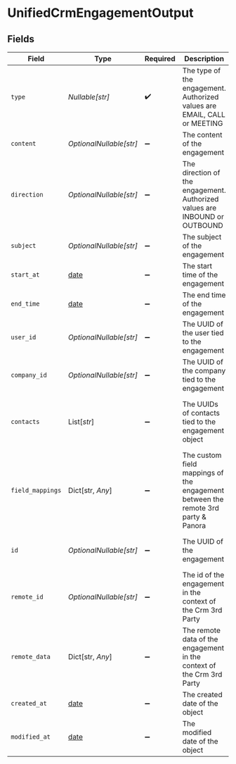# UnifiedCrmEngagementOutput


## Fields

| Field                                                                             | Type                                                                              | Required                                                                          | Description                                                                       | Example                                                                           |
| --------------------------------------------------------------------------------- | --------------------------------------------------------------------------------- | --------------------------------------------------------------------------------- | --------------------------------------------------------------------------------- | --------------------------------------------------------------------------------- |
| `type`                                                                            | *Nullable[str]*                                                                   | :heavy_check_mark:                                                                | The type of the engagement. Authorized values are EMAIL, CALL or MEETING          | MEETING                                                                           |
| `content`                                                                         | *OptionalNullable[str]*                                                           | :heavy_minus_sign:                                                                | The content of the engagement                                                     | Meeting call with CTO                                                             |
| `direction`                                                                       | *OptionalNullable[str]*                                                           | :heavy_minus_sign:                                                                | The direction of the engagement. Authorized values are INBOUND or OUTBOUND        | INBOUND                                                                           |
| `subject`                                                                         | *OptionalNullable[str]*                                                           | :heavy_minus_sign:                                                                | The subject of the engagement                                                     | Technical features planning                                                       |
| `start_at`                                                                        | [date](https://docs.python.org/3/library/datetime.html#date-objects)              | :heavy_minus_sign:                                                                | The start time of the engagement                                                  | 2024-10-01T12:00:00Z                                                              |
| `end_time`                                                                        | [date](https://docs.python.org/3/library/datetime.html#date-objects)              | :heavy_minus_sign:                                                                | The end time of the engagement                                                    | 2024-10-01T22:00:00Z                                                              |
| `user_id`                                                                         | *OptionalNullable[str]*                                                           | :heavy_minus_sign:                                                                | The UUID of the user tied to the engagement                                       | 801f9ede-c698-4e66-a7fc-48d19eebaa4f                                              |
| `company_id`                                                                      | *OptionalNullable[str]*                                                           | :heavy_minus_sign:                                                                | The UUID of the company tied to the engagement                                    | 801f9ede-c698-4e66-a7fc-48d19eebaa4f                                              |
| `contacts`                                                                        | List[*str*]                                                                       | :heavy_minus_sign:                                                                | The UUIDs of contacts tied to the engagement object                               | [<br/>"801f9ede-c698-4e66-a7fc-48d19eebaa4f"<br/>]                                |
| `field_mappings`                                                                  | Dict[str, *Any*]                                                                  | :heavy_minus_sign:                                                                | The custom field mappings of the engagement between the remote 3rd party & Panora | {<br/>"fav_dish": "broccoli",<br/>"fav_color": "red"<br/>}                        |
| `id`                                                                              | *OptionalNullable[str]*                                                           | :heavy_minus_sign:                                                                | The UUID of the engagement                                                        | 801f9ede-c698-4e66-a7fc-48d19eebaa4f                                              |
| `remote_id`                                                                       | *OptionalNullable[str]*                                                           | :heavy_minus_sign:                                                                | The id of the engagement in the context of the Crm 3rd Party                      | id_1                                                                              |
| `remote_data`                                                                     | Dict[str, *Any*]                                                                  | :heavy_minus_sign:                                                                | The remote data of the engagement in the context of the Crm 3rd Party             | {<br/>"fav_dish": "broccoli",<br/>"fav_color": "red"<br/>}                        |
| `created_at`                                                                      | [date](https://docs.python.org/3/library/datetime.html#date-objects)              | :heavy_minus_sign:                                                                | The created date of the object                                                    | 2024-10-01T12:00:00Z                                                              |
| `modified_at`                                                                     | [date](https://docs.python.org/3/library/datetime.html#date-objects)              | :heavy_minus_sign:                                                                | The modified date of the object                                                   | 2024-10-01T12:00:00Z                                                              |